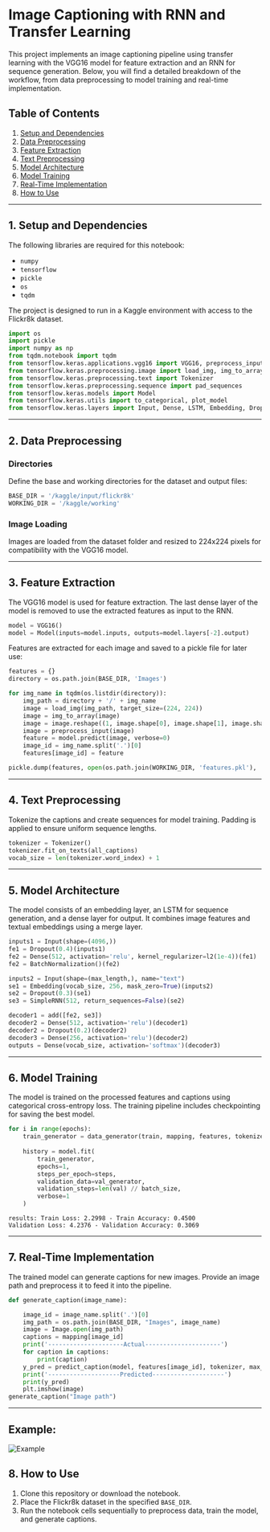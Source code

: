 
# Image Captioning with RNN and Transfer Learning

This project implements an image captioning pipeline using transfer learning with the VGG16 model for feature extraction and an RNN for sequence generation. Below, you will find a detailed breakdown of the workflow, from data preprocessing to model training and real-time implementation.

## Table of Contents
1. [Setup and Dependencies](#setup-and-dependencies)
2. [Data Preprocessing](#data-preprocessing)
3. [Feature Extraction](#feature-extraction)
4. [Text Preprocessing](#text-preprocessing)
5. [Model Architecture](#model-architecture)
6. [Model Training](#model-training)
7. [Real-Time Implementation](#real-time-implementation)
8. [How to Use](#how-to-use)

---

## 1. Setup and Dependencies

The following libraries are required for this notebook:
- `numpy`
- `tensorflow`
- `pickle`
- `os`
- `tqdm`

The project is designed to run in a Kaggle environment with access to the Flickr8k dataset.

```python
import os
import pickle
import numpy as np
from tqdm.notebook import tqdm
from tensorflow.keras.applications.vgg16 import VGG16, preprocess_input
from tensorflow.keras.preprocessing.image import load_img, img_to_array
from tensorflow.keras.preprocessing.text import Tokenizer
from tensorflow.keras.preprocessing.sequence import pad_sequences
from tensorflow.keras.models import Model
from tensorflow.keras.utils import to_categorical, plot_model
from tensorflow.keras.layers import Input, Dense, LSTM, Embedding, Dropout, add
```

---

## 2. Data Preprocessing

### Directories
Define the base and working directories for the dataset and output files:

```python
BASE_DIR = '/kaggle/input/flickr8k'
WORKING_DIR = '/kaggle/working'
```

### Image Loading
Images are loaded from the dataset folder and resized to 224x224 pixels for compatibility with the VGG16 model.

---

## 3. Feature Extraction

The VGG16 model is used for feature extraction. The last dense layer of the model is removed to use the extracted features as input to the RNN.

```python
model = VGG16()
model = Model(inputs=model.inputs, outputs=model.layers[-2].output)
```

Features are extracted for each image and saved to a pickle file for later use:

```python
features = {}
directory = os.path.join(BASE_DIR, 'Images')

for img_name in tqdm(os.listdir(directory)):
    img_path = directory + '/' + img_name
    image = load_img(img_path, target_size=(224, 224))
    image = img_to_array(image)
    image = image.reshape((1, image.shape[0], image.shape[1], image.shape[2]))
    image = preprocess_input(image)
    feature = model.predict(image, verbose=0)
    image_id = img_name.split('.')[0]
    features[image_id] = feature

pickle.dump(features, open(os.path.join(WORKING_DIR, 'features.pkl'), 'wb'))
```

---

## 4. Text Preprocessing

Tokenize the captions and create sequences for model training. Padding is applied to ensure uniform sequence lengths.

```python
tokenizer = Tokenizer()
tokenizer.fit_on_texts(all_captions)
vocab_size = len(tokenizer.word_index) + 1
```

---

## 5. Model Architecture

The model consists of an embedding layer, an LSTM for sequence generation, and a dense layer for output. It combines image features and textual embeddings using a merge layer.

```python
inputs1 = Input(shape=(4096,))
fe1 = Dropout(0.4)(inputs1)
fe2 = Dense(512, activation='relu', kernel_regularizer=l2(1e-4))(fe1)
fe2 = BatchNormalization()(fe2)

inputs2 = Input(shape=(max_length,), name="text")
se1 = Embedding(vocab_size, 256, mask_zero=True)(inputs2)
se2 = Dropout(0.3)(se1)
se3 = SimpleRNN(512, return_sequences=False)(se2)

decoder1 = add([fe2, se3])
decoder2 = Dense(512, activation='relu')(decoder1)
decoder2 = Dropout(0.2)(decoder2)
decoder3 = Dense(256, activation='relu')(decoder2)
outputs = Dense(vocab_size, activation='softmax')(decoder3)
```

---

## 6. Model Training

The model is trained on the processed features and captions using categorical cross-entropy loss. The training pipeline includes checkpointing for saving the best model.

```python
for i in range(epochs):
    train_generator = data_generator(train, mapping, features, tokenizer, max_length, vocab_size, batch_size)
    
    history = model.fit(
        train_generator, 
        epochs=1, 
        steps_per_epoch=steps, 
        validation_data=val_generator, 
        validation_steps=len(val) // batch_size,  
        verbose=1
    )
```
    results: Train Loss: 2.2998 - Train Accuracy: 0.4500
    Validation Loss: 4.2376 - Validation Accuracy: 0.3069
---

## 7. Real-Time Implementation

The trained model can generate captions for new images. Provide an image path and preprocess it to feed it into the pipeline.

```python
def generate_caption(image_name):

    image_id = image_name.split('.')[0]
    img_path = os.path.join(BASE_DIR, "Images", image_name)
    image = Image.open(img_path)
    captions = mapping[image_id]
    print('---------------------Actual---------------------')
    for caption in captions:
        print(caption)
    y_pred = predict_caption(model, features[image_id], tokenizer, max_length)
    print('--------------------Predicted--------------------')
    print(y_pred)
    plt.imshow(image)
generate_caption("Image path")
```

---

## Example:
![Example](https://github.com/user-attachments/assets/3e6b84dc-b409-44da-a947-9dda7af0be2a)


## 8. How to Use

1. Clone this repository or download the notebook.
2. Place the Flickr8k dataset in the specified `BASE_DIR`.
3. Run the notebook cells sequentially to preprocess data, train the model, and generate captions.

